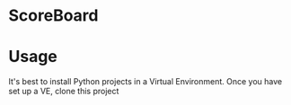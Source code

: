 # ScoreBoard

# Usage

It's best to install Python projects in a Virtual Environment. Once you have set up a VE, clone this project
